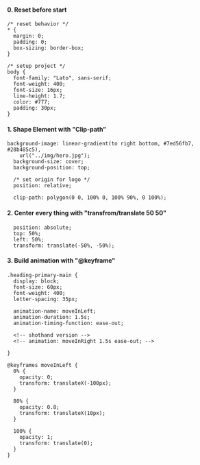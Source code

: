 #### 0. Reset before start

```
/* reset behavior */
* {
  margin: 0;
  padding: 0;
  box-sizing: border-box;
}

/* setup project */
body {
  font-family: "Lato", sans-serif;
  font-weight: 400;
  font-size: 16px;
  line-height: 1.7;
  color: #777;
  padding: 30px;
}

```

#### 1. Shape Element with "Clip-path"

```
background-image: linear-gradient(to right bottom, #7ed56fb7, #28b485c5),
    url("../img/hero.jpg");
  background-size: cover;
  background-position: top;

  /* set origin for logo */
  position: relative;

  clip-path: polygon(0 0, 100% 0, 100% 90%, 0 100%);
```

#### 2. Center every thing with "transfrom/translate 50 50"

```
  position: absolute;
  top: 50%;
  left: 50%;
  transform: translate(-50%, -50%);
```

#### 3. Build animation with "@keyframe"

```
.heading-primary-main {
  display: block;
  font-size: 60px;
  font-weight: 400;
  letter-spacing: 35px;

  animation-name: moveInLeft;
  animation-duration: 1.5s;
  animation-timing-function: ease-out;

  <!-- shothand version -->
  <!-- animation: moveInRight 1.5s ease-out; -->

}

@keyframes moveInLeft {
  0% {
    opacity: 0;
    transform: translateX(-100px);
  }

  80% {
    opacity: 0.8;
    transform: translateX(10px);
  }

  100% {
    opacity: 1;
    transform: translate(0);
  }
}
```
